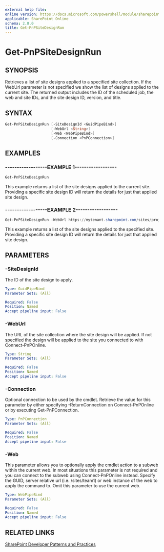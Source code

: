 ```yaml
---
external help file:
online version: https://docs.microsoft.com/powershell/module/sharepoint-pnp/get-pnpsitedesignrun
applicable: SharePoint Online
schema: 2.0.0
title: Get-PnPSiteDesignRun
---
```


# Get-PnPSiteDesignRun

## SYNOPSIS
Retrieves a list of site designs applied to a specified site collection. If the WebUrl parameter is not specified we show the list of designs applied to the current site. The returned output includes the ID of the scheduled job, the web and site IDs, and the site design ID, version, and title.

## SYNTAX 

```powershell
Get-PnPSiteDesignRun [-SiteDesignId <GuidPipeBind>]
                     [-WebUrl <String>]
                     [-Web <WebPipeBind>]
                     [-Connection <PnPConnection>]
```

## EXAMPLES

### ------------------EXAMPLE 1------------------
```powershell
Get-PnPSiteDesignRun
```

This example returns a list of the site designs applied to the current site. Providing a specific site design ID will return the details for just that applied site design.

### ------------------EXAMPLE 2------------------
```powershell
Get-PnPSiteDesignRun -WebUrl https://mytenant.sharepoint.com/sites/project
```

This example returns a list of the site designs applied to the specified site. Providing a specific site design ID will return the details for just that applied site design.

## PARAMETERS

### -SiteDesignId
The ID of the site design to apply.

```yaml
Type: GuidPipeBind
Parameter Sets: (All)

Required: False
Position: Named
Accept pipeline input: False
```

### -WebUrl
The URL of the site collection where the site design will be applied. If not specified the design will be applied to the site you connected to with Connect-PnPOnline.

```yaml
Type: String
Parameter Sets: (All)

Required: False
Position: Named
Accept pipeline input: False
```

### -Connection
Optional connection to be used by the cmdlet. Retrieve the value for this parameter by either specifying -ReturnConnection on Connect-PnPOnline or by executing Get-PnPConnection.

```yaml
Type: PnPConnection
Parameter Sets: (All)

Required: False
Position: Named
Accept pipeline input: False
```

### -Web
This parameter allows you to optionally apply the cmdlet action to a subweb within the current web. In most situations this parameter is not required and you can connect to the subweb using Connect-PnPOnline instead. Specify the GUID, server relative url (i.e. /sites/team1) or web instance of the web to apply the command to. Omit this parameter to use the current web.

```yaml
Type: WebPipeBind
Parameter Sets: (All)

Required: False
Position: Named
Accept pipeline input: False
```

## RELATED LINKS

[SharePoint Developer Patterns and Practices](https://aka.ms/sppnp)
